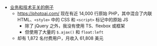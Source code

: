 - [业务和技术无关的例子](https://twitter.com/levelsio/status/1675829733668319233)
	- https://photoai.com/ 现在有近 14,000 行原始 PHP，其中混合了内联 HTML、`<style>` 中的 CSS 和 `<script>` 标记中的原始 JS
		- 除了 jQuery 之外，我没有使用 TS、flexbox 或框架
		- 但使用了大量的 `$.ajax()` 和 `float:left`
	- 却有 1,872 名付费用户，月收入 61,808 美元